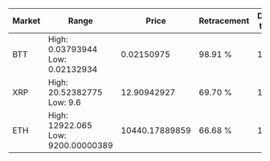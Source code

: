 | Market | Range | Price| Retracement | Doubles to 50% |
| --- | --- | --- | --- | --- |
| BTT | High: 0.03793944<br />Low: 0.02132934 | 0.02150975 | 98.91 % | 1.38 |
| XRP | High: 20.52382775<br />Low: 9.6 | 12.90942927 | 69.70 % | 1.17 |
| ETH | High: 12922.065<br />Low: 9200.00000389 | 10440.17889859 | 66.68 % | 1.06 |
